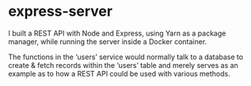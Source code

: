# express-server

I built a REST API with Node and Express, using Yarn as a package manager, while running the server inside a Docker container.

The functions in the ‘users’ service would normally talk to a database to create & fetch records within the ‘users’ table and merely serves as an example as to how a REST API could be used with various methods.

